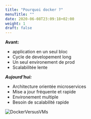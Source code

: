 ```yaml
---
title: "Pourquoi docker ?"
menuTitle: ""
date: 2020-06-08T23:09:18+02:00
weight: 1
draft: false
---
```


**Avant:**  
 - application en un seul bloc
 - Cycle de developement long
 - Un seul environement de prod
 - Scalabilitée lente

***Aujourd'hui:***
 - Architecture orientée microservices
 - Mise a jour fréquente et rapide
 - Environement multiple
 - Besoin de scalabilité rapide

![DockerVersusVMs](/images/shipping-software-problems.png?featherlight=false&width=50pc)
